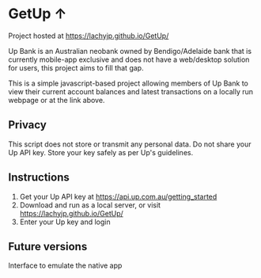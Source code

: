 # GetUp ↑

Project hosted at https://lachyjp.github.io/GetUp/

Up Bank is an Australian neobank owned by Bendigo/Adelaide bank that is currently mobile-app exclusive and does not have a web/desktop solution for users, this project aims to fill that gap.

This is a simple javascript-based project allowing members of Up Bank to view their current account balances and latest transactions on a locally run webpage or at the link above.

## Privacy
This script does not store or transmit any personal data. Do not share your Up API key. Store your key safely as per Up's guidelines.
 
## Instructions
1. Get your Up API key at https://api.up.com.au/getting_started
2. Download and run as a local server, or visit https://lachyjp.github.io/GetUp/
3. Enter your Up key and login

## Future versions
Interface to emulate the native app
